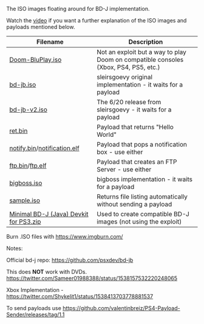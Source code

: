 The ISO images floating around for BD-J implementation. 

Watch the [video](https://www.youtube.com/watch?v=8jEG-pq2sXs) if you want a further explanation of the ISO images and payloads mentioned below.

|Filename   	|Description   	|
|---	|---	|
|[Doom-BluPlay.iso](https://github.com/mbcrump/PS4900Linux/blob/main/bd-j/isos/Doom-BluPlay.iso)   	|Not an exploit but a way to play Doom on compatible consoles (Xbox, PS4, PS5, etc.)   	|
|[bd-jb.iso](https://github.com/mbcrump/PS4900Linux/blob/main/bd-j/isos/bd-jb.iso)   	|sleirsgoevy original implementation - it waits for a payload   	|
|[bd-jb-v2.iso](https://github.com/mbcrump/PS4900Linux/blob/main/bd-j/isos/bd-jb-v2.iso)   	|The 6/20 release from sleirsgoevy - it waits for a payload   	|
|[ret.bin](https://github.com/mbcrump/PS4900Linux/blob/main/bd-j/isos/ret.bin)   	|Payload that returns "Hello World"   	|
|[notify.bin](https://github.com/mbcrump/PS4900Linux/blob/main/bd-j/isos/notify.bin)/[notification.elf](https://github.com/mbcrump/PS4900Linux/blob/main/bd-j/isos/notification.elf)   	|Payload that pops a notification box - use either 	|
|[ftp.bin](https://github.com/mbcrump/PS4900Linux/blob/main/bd-j/isos/ftp.bin)/[ftp.elf](https://github.com/mbcrump/PS4900Linux/blob/main/bd-j/isos/bd-jb/ftp.elf)   	|Payload that creates an FTP Server - use either 	|
|[bigboss.iso](https://github.com/mbcrump/PS4900Linux/blob/main/bd-j/isos/bigboss.iso)   	|bigboss implementation - it waits for a payload  	|
|[sample.iso](https://github.com/mbcrump/PS4900Linux/blob/main/bd-j/isos/sample.iso)   	|Returns file listing automatically without sending a payload    	|
|[Minimal BD-J (Java) Devkit for PS3.zip](https://github.com/mbcrump/PS4900Linux/blob/main/bd-j/isos/Minimal%20BD-J%20(Java)%20Devkit%20for%20PS3.zip)   	|Used to create compatible BD-J images (not using the exploit)   	|

Burn .ISO files with https://www.imgburn.com/

Notes:

Official bd-j repo: https://github.com/psxdev/bd-jb

This does **NOT** work with DVDs. https://twitter.com/Sameer01988388/status/1538157532220248065

Xbox Implementation - https://twitter.com/Shykelit1/status/1538413703778881537

To send payloads use https://github.com/valentinbreiz/PS4-Payload-Sender/releases/tag/1.1
